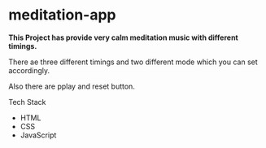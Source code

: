 # meditation-app

**This Project has provide very calm meditation music with different timings.**

There ae three different timings and two different mode which you can set accordingly.

Also there are pplay and reset button.

Tech Stack
- HTML
- CSS
- JavaScript
